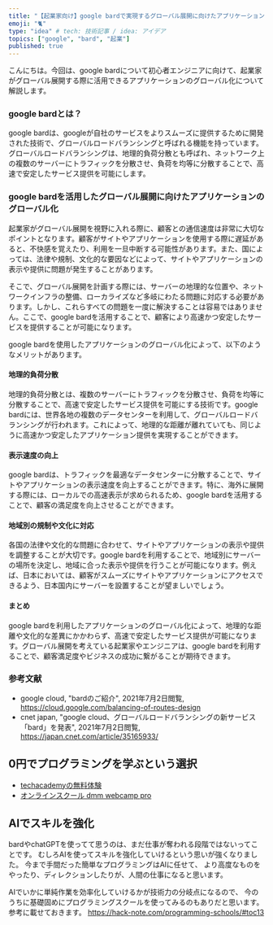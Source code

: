 ```yaml
---
title: "【起業家向け】google bardで実現するグローバル展開に向けたアプリケーションのグローバル化"
emoji: "🐈"
type: "idea" # tech: 技術記事 / idea: アイデア
topics: ["google", "bard", "起業"]
published: true
---
```


こんにちは。今回は、google bardについて初心者エンジニアに向けて、起業家がグローバル展開する際に活用できるアプリケーションのグローバル化について解説します。

### google bardとは？

google bardは、googleが自社のサービスをよりスムーズに提供するために開発された技術で、グローバルロードバランシングと呼ばれる機能を持っています。グローバルロードバランシングは、地理的負荷分散とも呼ばれ、ネットワーク上の複数のサーバーにトラフィックを分散させ、負荷を均等に分散することで、高速で安定したサービス提供を可能にします。

### google bardを活用したグローバル展開に向けたアプリケーションのグローバル化

起業家がグローバル展開を視野に入れる際に、顧客との通信速度は非常に大切なポイントとなります。顧客がサイトやアプリケーションを使用する際に遅延があると、不快感を覚えたり、利用を一旦中断する可能性があります。また、国によっては、法律や規制、文化的な要因などによって、サイトやアプリケーションの表示や提供に問題が発生することがあります。

そこで、グローバル展開を計画する際には、サーバーの地理的な位置や、ネットワークインフラの整備、ローカライズなど多岐にわたる問題に対応する必要があります。しかし、これらすべての問題を一度に解決することは容易ではありません。ここで、google bardを活用することで、顧客により高速かつ安定したサービスを提供することが可能になります。

google bardを使用したアプリケーションのグローバル化によって、以下のようなメリットがあります。

#### 地理的負荷分散

地理的負荷分散とは、複数のサーバーにトラフィックを分散させ、負荷を均等に分散することで、高速で安定したサービス提供を可能にする技術です。google bardには、世界各地の複数のデータセンターを利用して、グローバルロードバランシングが行われます。これによって、地理的な距離が離れていても、同じように高速かつ安定したアプリケーション提供を実現することができます。

#### 表示速度の向上

google bardは、トラフィックを最適なデータセンターに分散することで、サイトやアプリケーションの表示速度を向上することができます。特に、海外に展開する際には、ローカルでの高速表示が求められるため、google bardを活用することで、顧客の満足度を向上させることができます。

#### 地域別の規制や文化に対応

各国の法律や文化的な問題に合わせて、サイトやアプリケーションの表示や提供を調整することが大切です。google bardを利用することで、地域別にサーバーの場所を決定し、地域に合った表示や提供を行うことが可能になります。例えば、日本においては、顧客がスムーズにサイトやアプリケーションにアクセスできるよう、日本国内にサーバーを設置することが望ましいでしょう。

#### まとめ

google bardを利用したアプリケーションのグローバル化によって、地理的な距離や文化的な差異にかかわらず、高速で安定したサービス提供が可能になります。グローバル展開を考えている起業家やエンジニアは、google bardを利用することで、顧客満足度やビジネスの成功に繋がることが期待できます。

### 参考文献

- google cloud, "bardのご紹介", 2021年7月2日閲覧, https://cloud.google.com/balancing-of-routes-design
- cnet japan, "google cloud、グローバルロードバランシングの新サービス「bard」を発表", 2021年7月2日閲覧, https://japan.cnet.com/article/35165933/

## 0円でプログラミングを学ぶという選択
- [techacademyの無料体験](//af.moshimo.com/af/c/click?a_id=2612475&amp;p_id=1555&amp;pc_id=2816&amp;pl_id=22706&amp;url=https%3a%2f%2ftechacademy.jp%2fhtmlcss-trial%3futm_source%3dmoshimo%26utm_medium%3daffiliate%26utm_campaign%3dtextad)
- [オンラインスクール dmm webcamp pro](//af.moshimo.com/af/c/click?a_id=2612482&amp;p_id=1363&amp;pc_id=2297&amp;pl_id=39999&amp;guid=on)

## AIでスキルを強化
bardやchatGPTを使ってて思うのは、まだ仕事が奪われる段階ではないってことです。
むしろAIを使ってスキルを強化していけるという思いが強くなりました。
今まで手間だった簡単なプログラミングはAIに任せて、
より高度なものをやったり、ディレクションしたりが、人間の仕事になると思います。

AIでいかに単純作業を効率化していけるかが技術力の分岐点になるので、
今のうちに基礎固めにプログラミングスクールを使ってみるのもありだと思います。
参考に載せておきます。
https://hack-note.com/programming-schools/#toc13

